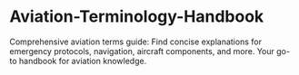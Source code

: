 # Aviation-Terminology-Handbook
Comprehensive aviation terms guide: Find concise explanations for emergency protocols, navigation, aircraft components, and more. Your go-to handbook for aviation knowledge. 
